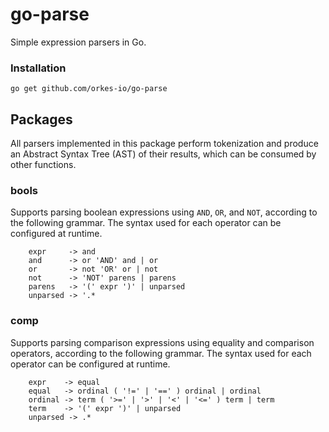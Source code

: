 # go-parse
Simple expression parsers in Go.

### Installation
```
go get github.com/orkes-io/go-parse
```

## Packages

All parsers implemented in this package perform tokenization and produce an Abstract Syntax Tree (AST)
of their results, which can be consumed by other functions.

### bools

Supports parsing boolean expressions using `AND`, `OR`, and `NOT`, according to the following grammar.
The syntax used for each operator can be configured at runtime.

```
    expr     -> and
    and      -> or 'AND' and | or
    or       -> not 'OR' or | not
    not      -> 'NOT' parens | parens
    parens   -> '(' expr ')' | unparsed
    unparsed -> '.*
```

### comp

Supports parsing comparison expressions using equality and comparison operators, according to the
following grammar. The syntax used for each operator can be configured at runtime.

```
    expr    -> equal
    equal   -> ordinal ( '!=' | '==' ) ordinal | ordinal
    ordinal -> term ( '>=' | '>' | '<' | '<=' ) term | term
    term    -> '(' expr ')' | unparsed
    unparsed -> .*
```


